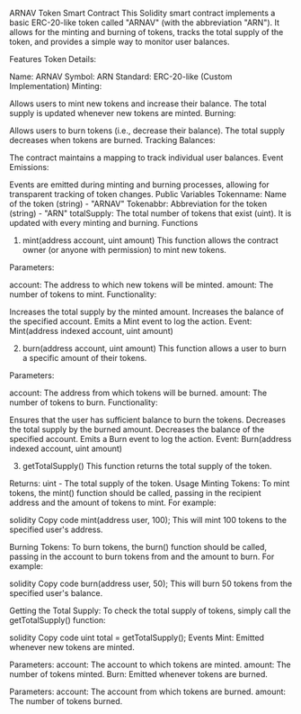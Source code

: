 ARNAV Token Smart Contract
This Solidity smart contract implements a basic ERC-20-like token called "ARNAV" (with the abbreviation "ARN"). It allows for the minting and burning of tokens, tracks the total supply of the token, and provides a simple way to monitor user balances.

Features
Token Details:

Name: ARNAV
Symbol: ARN
Standard: ERC-20-like (Custom Implementation)
Minting:

Allows users to mint new tokens and increase their balance.
The total supply is updated whenever new tokens are minted.
Burning:

Allows users to burn tokens (i.e., decrease their balance).
The total supply decreases when tokens are burned.
Tracking Balances:

The contract maintains a mapping to track individual user balances.
Event Emissions:

Events are emitted during minting and burning processes, allowing for transparent tracking of token changes.
Public Variables
Tokenname: Name of the token (string) - "ARNAV"
Tokenabbr: Abbreviation for the token (string) - "ARN"
totalSupply: The total number of tokens that exist (uint). It is updated with every minting and burning.
Functions
1. mint(address account, uint amount)
This function allows the contract owner (or anyone with permission) to mint new tokens.

Parameters:

account: The address to which new tokens will be minted.
amount: The number of tokens to mint.
Functionality:

Increases the total supply by the minted amount.
Increases the balance of the specified account.
Emits a Mint event to log the action.
Event: Mint(address indexed account, uint amount)

2. burn(address account, uint amount)
This function allows a user to burn a specific amount of their tokens.

Parameters:

account: The address from which tokens will be burned.
amount: The number of tokens to burn.
Functionality:

Ensures that the user has sufficient balance to burn the tokens.
Decreases the total supply by the burned amount.
Decreases the balance of the specified account.
Emits a Burn event to log the action.
Event: Burn(address indexed account, uint amount)

3. getTotalSupply()
This function returns the total supply of the token.

Returns: uint - The total supply of the token.
Usage
Minting Tokens: To mint tokens, the mint() function should be called, passing in the recipient address and the amount of tokens to mint. For example:

solidity
Copy code
mint(address user, 100);
This will mint 100 tokens to the specified user's address.

Burning Tokens: To burn tokens, the burn() function should be called, passing in the account to burn tokens from and the amount to burn. For example:

solidity
Copy code
burn(address user, 50);
This will burn 50 tokens from the specified user's balance.

Getting the Total Supply: To check the total supply of tokens, simply call the getTotalSupply() function:

solidity
Copy code
uint total = getTotalSupply();
Events
Mint: Emitted whenever new tokens are minted.

Parameters:
account: The account to which tokens are minted.
amount: The number of tokens minted.
Burn: Emitted whenever tokens are burned.

Parameters:
account: The account from which tokens are burned.
amount: The number of tokens burned.
